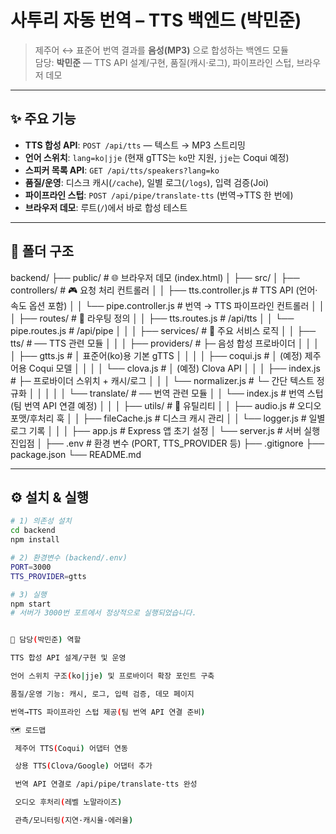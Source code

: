 # 사투리 자동 번역 – TTS 백엔드 (박민준)

> 제주어 ↔ 표준어 번역 결과를 **음성(MP3)** 으로 합성하는 백엔드 모듈  
> 담당: **박민준** — TTS API 설계/구현, 품질(캐시·로그), 파이프라인 스텁, 브라우저 데모

---

## ✨ 주요 기능
- **TTS 합성 API**: `POST /api/tts` — 텍스트 → MP3 스트리밍
- **언어 스위치**: `lang=ko|jje` (현재 gTTS는 `ko`만 지원, `jje`는 Coqui 예정)
- **스피커 목록 API**: `GET /api/tts/speakers?lang=ko`
- **품질/운영**: 디스크 캐시(`/cache`), 일별 로그(`/logs`), 입력 검증(Joi)
- **파이프라인 스텁**: `POST /api/pipe/translate-tts` (번역→TTS 한 번에)
- **브라우저 데모**: 루트(`/`)에서 바로 합성 테스트

---

## 📁 폴더 구조
backend/
├── public/ # 🌐 브라우저 데모 (index.html)
│
├── src/
│ ├── controllers/ # 🎮 요청 처리 컨트롤러
│ │ ├── tts.controller.js # TTS API (언어·속도 옵션 포함)
│ │ └── pipe.controller.js # 번역 → TTS 파이프라인 컨트롤러
│ │
│ ├── routes/ # 🚏 라우팅 정의
│ │ ├── tts.routes.js # /api/tts
│ │ └── pipe.routes.js # /api/pipe
│ │
│ ├── services/ # 🧠 주요 서비스 로직
│ │ ├── tts/ # ── TTS 관련 모듈
│ │ │ ├── providers/ # ├─ 음성 합성 프로바이더
│ │ │ │ ├── gtts.js # │ 표준어(ko)용 기본 gTTS
│ │ │ │ ├── coqui.js # │ (예정) 제주어용 Coqui 모델
│ │ │ │ └── clova.js # │ (예정) Clova API
│ │ │ ├── index.js # ├─ 프로바이더 스위치 + 캐시/로그
│ │ │ └── normalizer.js # └─ 간단 텍스트 정규화
│ │ │
│ │ └── translate/ # ── 번역 관련 모듈
│ │ └── index.js # 번역 스텁 (팀 번역 API 연결 예정)
│ │
│ ├── utils/ # 🧩 유틸리티
│ │ ├── audio.js # 오디오 포맷/후처리 훅
│ │ ├── fileCache.js # 디스크 캐시 관리
│ │ └── logger.js # 일별 로그 기록
│ │
│ ├── app.js # Express 앱 초기 설정
│ └── server.js # 서버 실행 진입점
│
├── .env # 환경 변수 (PORT, TTS_PROVIDER 등)
├── .gitignore
├── package.json
└── README.md

---

## ⚙️ 설치 & 실행
```bash
# 1) 의존성 설치
cd backend
npm install

# 2) 환경변수 (backend/.env)
PORT=3000
TTS_PROVIDER=gtts

# 3) 실행
npm start
# 서버가 3000번 포트에서 정상적으로 실행되었습니다.


👤 담당(박민준) 역할

TTS 합성 API 설계/구현 및 운영

언어 스위치 구조(ko|jje) 및 프로바이더 확장 포인트 구축

품질/운영 기능: 캐시, 로그, 입력 검증, 데모 페이지

번역→TTS 파이프라인 스텁 제공(팀 번역 API 연결 준비)

🗺️ 로드맵

 제주어 TTS(Coqui) 어댑터 연동

 상용 TTS(Clova/Google) 어댑터 추가

 번역 API 연결로 /api/pipe/translate-tts 완성

 오디오 후처리(레벨 노말라이즈)

 관측/모니터링(지연·캐시율·에러율)